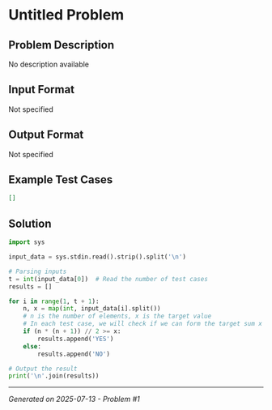 # Untitled Problem

## Problem Description
No description available

## Input Format
Not specified

## Output Format
Not specified

## Example Test Cases
```json
[]
```

## Solution
```python
import sys

input_data = sys.stdin.read().strip().split('\n')

# Parsing inputs
t = int(input_data[0])  # Read the number of test cases
results = []

for i in range(1, t + 1):
    n, x = map(int, input_data[i].split())
    # n is the number of elements, x is the target value
    # In each test case, we will check if we can form the target sum x
    if (n * (n + 1)) // 2 >= x:
        results.append('YES')
    else:
        results.append('NO')

# Output the result
print('\n'.join(results))
```

---
*Generated on 2025-07-13 - Problem #1*